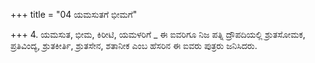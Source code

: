 +++
title = "04 ಯಮಸುತಗೆ ಭೀಮಗೆ"

+++
4. ಯಮಸುತ, ಭೀಮ, ಕಿರೀಟಿ, ಯಮಳರಿಗೆ _ ಈ ಐವರಿಗೂ ನಿಜ ಪತ್ನಿ ದ್ರೌಪದಿಯಲ್ಲಿ ಶ್ರುತಸೋಮಕ, ಪ್ರತಿವಿಂದ್ಯ, ಶ್ರುತಕೀರ್ತಿ, ಶ್ರುತಸೇನ, ಶತಾನೀಕ ಎಂಬ ಹೆಸರಿನ ಈ ಐವರು ಪುತ್ರರು ಜನಿಸಿದರು.